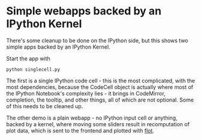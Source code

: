 # Simple webapps backed by an IPython Kernel

There's some cleanup to be done on the IPython side,
but this shows two simple apps backed by an IPython Kernel.

Start the app with

    python singlecell.py

The first is a single IPython code cell - this is the most complicated,
with the most dependencies,
because the CodeCell object is actually where most of the IPython Notebook's complexity lies -
it brings in CodeMirror, completion, the tooltip, and other things, all of which are not optional.
Some of this needs to be cleaned up.

The other demo is a plain webapp - no IPython input cell or anything,
backed by a kernel, where moving some sliders result in recomputation of plot data,
which is sent to the frontend and plotted with [flot](https://code.google.com/p/flot/).
